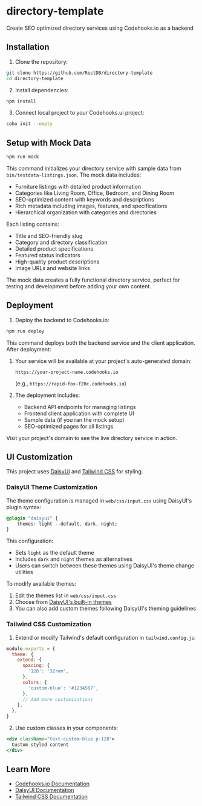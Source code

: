 # directory-template
Create SEO optimized directory services using Codehooks.io as a backend

## Installation

1. Clone the repository:
```bash
git clone https://github.com/RestDB/directory-template
cd directory-template
```

2. Install dependencies:
```bash
npm install
```

3. Connect local project to your Codehooks.ui project:
```bash
coho init --empty
```

## Setup with Mock Data

```bash
npm run mock
```

This command initializes your directory service with sample data from `bin/testdata-listings.json`. The mock data includes:

- Furniture listings with detailed product information
- Categories like Living Room, Office, Bedroom, and Dining Room
- SEO-optimized content with keywords and descriptions
- Rich metadata including images, features, and specifications
- Hierarchical organization with categories and directories

Each listing contains:
- Title and SEO-friendly slug
- Category and directory classification
- Detailed product specifications
- Featured status indicators
- High-quality product descriptions
- Image URLs and website links

The mock data creates a fully functional directory service, perfect for testing and development before adding your own content.

## Deployment

1. Deploy the backend to Codehooks.io:
```bash
npm run deploy
```

This command deploys both the backend service and the client application. After deployment:

1. Your service will be available at your project's auto-generated domain:
   ```
   https://your-project-name.codehooks.io
   ```
   (e.g., `https://rapid-fox-f20c.codehooks.io`)

2. The deployment includes:
   - Backend API endpoints for managing listings
   - Frontend client application with complete UI
   - Sample data (if you ran the mock setup)
   - SEO-optimized pages for all listings

Visit your project's domain to see the live directory service in action.

## UI Customization

This project uses [DaisyUI](https://daisyui.com/) and [Tailwind CSS](https://tailwindcss.com/) for styling.

### DaisyUI Theme Customization

The theme configuration is managed in `web/css/input.css` using DaisyUI's plugin syntax:

```css
@plugin "daisyui" {
    themes: light --default, dark, night;
}
```

This configuration:
- Sets `light` as the default theme
- Includes `dark` and `night` themes as alternatives
- Users can switch between these themes using DaisyUI's theme change utilities

To modify available themes:
1. Edit the themes list in `web/css/input.css`
2. Choose from [DaisyUI's built-in themes](https://daisyui.com/docs/themes/)
3. You can also add custom themes following DaisyUI's theming guidelines

### Tailwind CSS Customization

1. Extend or modify Tailwind's default configuration in `tailwind.config.js`:
```javascript
module.exports = {
  theme: {
    extend: {
      spacing: {
        '128': '32rem',
      },
      colors: {
        'custom-blue': '#1234567',
      },
      // Add more customizations
    },
  },
}
```

2. Use custom classes in your components:
```jsx
<div className="text-custom-blue p-128">
  Custom styled content
</div>
```

## Learn More

- [Codehooks.io Documentation](https://codehooks.io/docs)
- [DaisyUI Documentation](https://daisyui.com/docs/install/)
- [Tailwind CSS Documentation](https://tailwindcss.com/docs)


